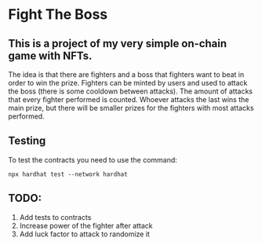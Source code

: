 # Fight The Boss

## This is a project of my very simple on-chain game with NFTs.

The idea is that there are fighters and a boss that fighters want to beat in order to win the prize. 
Fighters can be minted by users and used to attack the boss (there is some cooldown between attacks).
The amount of attacks that every fighter performed is counted.
Whoever attacks the last wins the main prize, but there will be smaller prizes for the fighters with most attacks performed.

## Testing 
To test the contracts you need to use the command:
```
npx hardhat test --network hardhat
```

## TODO:
1. Add tests to contracts
2. Increase power of the fighter after attack
3. Add luck factor to attack to randomize it